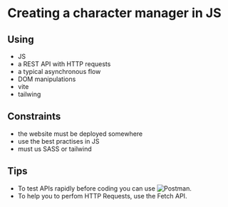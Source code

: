 # Creating a character manager in JS

## Using

- JS
- a REST API with HTTP requests
- a typical asynchronous flow
- DOM manipulations
- vite
- tailwing

## Constraints

- the website must be deployed somewhere
- use the best practises in JS
- must us SASS or tailwind

## Tips

- To test APIs rapidly before coding you can use ![Postman](https://www.postman.com/).
- To help you to perfom HTTP Requests, use the Fetch API.
